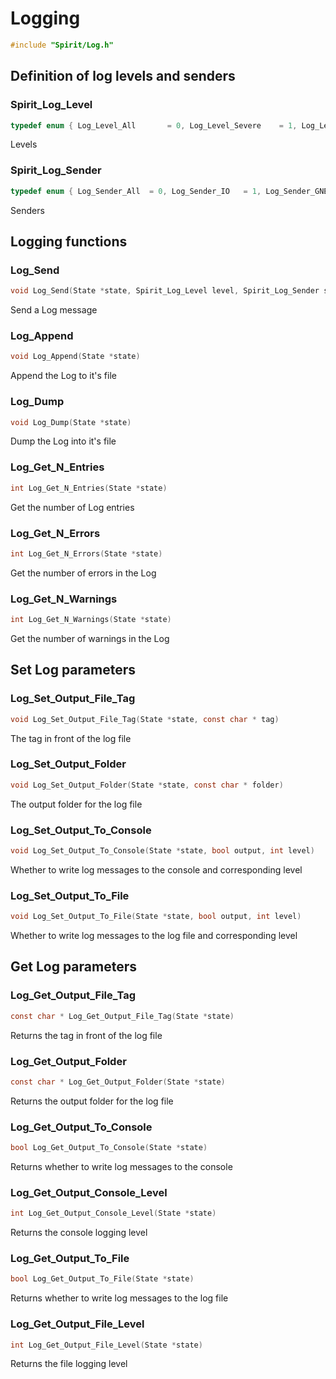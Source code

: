 

Logging
====================================================================

```C
#include "Spirit/Log.h"
```



Definition of log levels and senders
--------------------------------------------------------------------



### Spirit_Log_Level

```C
typedef enum { Log_Level_All       = 0, Log_Level_Severe    = 1, Log_Level_Error     = 2, Log_Level_Warning   = 3, Log_Level_Parameter = 4, Log_Level_Info      = 5, Log_Level_Debug     = 6 } Spirit_Log_Level
```

Levels



### Spirit_Log_Sender

```C
typedef enum { Log_Sender_All  = 0, Log_Sender_IO   = 1, Log_Sender_GNEB = 2, Log_Sender_LLG  = 3, Log_Sender_MC   = 4, Log_Sender_MMF  = 5, Log_Sender_EMA  = 6, Log_Sender_API  = 7, Log_Sender_UI   = 8, Log_Sender_HTST = 9 } Spirit_Log_Sender
```

Senders



Logging functions
--------------------------------------------------------------------



### Log_Send

```C
void Log_Send(State *state, Spirit_Log_Level level, Spirit_Log_Sender sender, const char * message, int idx_image=-1, int idx_chain=-1)
```

Send a Log message



### Log_Append

```C
void Log_Append(State *state)
```

Append the Log to it's file



### Log_Dump

```C
void Log_Dump(State *state)
```

Dump the Log into it's file



### Log_Get_N_Entries

```C
int Log_Get_N_Entries(State *state)
```

Get the number of Log entries



### Log_Get_N_Errors

```C
int Log_Get_N_Errors(State *state)
```

Get the number of errors in the Log



### Log_Get_N_Warnings

```C
int Log_Get_N_Warnings(State *state)
```

Get the number of warnings in the Log



Set Log parameters
--------------------------------------------------------------------



### Log_Set_Output_File_Tag

```C
void Log_Set_Output_File_Tag(State *state, const char * tag)
```

The tag in front of the log file



### Log_Set_Output_Folder

```C
void Log_Set_Output_Folder(State *state, const char * folder)
```

The output folder for the log file



### Log_Set_Output_To_Console

```C
void Log_Set_Output_To_Console(State *state, bool output, int level)
```

Whether to write log messages to the console and corresponding level



### Log_Set_Output_To_File

```C
void Log_Set_Output_To_File(State *state, bool output, int level)
```

Whether to write log messages to the log file and corresponding level



Get Log parameters
--------------------------------------------------------------------



### Log_Get_Output_File_Tag

```C
const char * Log_Get_Output_File_Tag(State *state)
```

Returns the tag in front of the log file



### Log_Get_Output_Folder

```C
const char * Log_Get_Output_Folder(State *state)
```

Returns the output folder for the log file



### Log_Get_Output_To_Console

```C
bool Log_Get_Output_To_Console(State *state)
```

Returns whether to write log messages to the console



### Log_Get_Output_Console_Level

```C
int Log_Get_Output_Console_Level(State *state)
```

Returns the console logging level



### Log_Get_Output_To_File

```C
bool Log_Get_Output_To_File(State *state)
```

Returns whether to write log messages to the log file



### Log_Get_Output_File_Level

```C
int Log_Get_Output_File_Level(State *state)
```

Returns the file logging level

